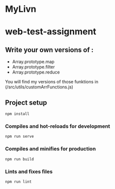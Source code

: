 # MyLivn

# web-test-assignment

## Write your own versions of :
- Array.prototype.map 
- Array.prototype.filter
- Array.prototype.reduce

You will find my versions of those funktions in (/src/utils/customArrFunctions.js)


## Project setup
```
npm install
```

### Compiles and hot-reloads for development
```
npm run serve
```

### Compiles and minifies for production
```
npm run build
```

### Lints and fixes files
```
npm run lint